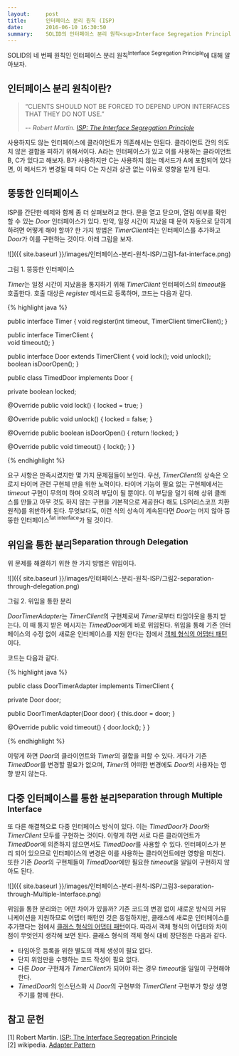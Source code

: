 ```yaml
---
layout:     post
title:      인터페이스 분리 원칙 (ISP)
date:       2016-06-10 16:30:50
summary:    SOLID의 인터페이스 분리 원칙<sup>Interface Segregation Principle</sup> 소개
---
```


SOLID의 네 번째 원칙인 인터페이스 분리 원칙<sup>Interface Segregation Principle</sup>에 대해 알아보자.

## 인터페이스 분리 원칙이란?

> “CLIENTS SHOULD NOT BE FORCED TO DEPEND UPON INTERFACES THAT THEY DO NOT USE.”
>
> -- <cite>Robert Martin. [ISP: The Interface Segregation Principle](https://drive.google.com/file/d/0BwhCYaYDn8EgOTViYjJhYzMtMzYxMC00MzFjLWJjMzYtOGJiMDc5N2JkYmJi/view)</cite>

사용하지도 않는 인터페이스에 클라이언트가 의존해서는 안된다. 클라이언트 간의 의도치 않은 결합을 피하기 위해서이다. A라는 인터페이스가 있고 이를 사용하는 클라이언트 B, C가 있다고 해보자. B가 사용하지만 C는 사용하지 않는 메서드가 A에 포함되어 있다면, 이 메서드가 변경될 때 마다 C는 자신과 상관 없는 이유로 영향을 받게 된다.

## 뚱뚱한 인터페이스

ISP를 간단한 예제와 함께 좀 더 살펴보려고 한다. 문을 열고 닫으며, 열림 여부를 확인할 수 있는 <i>Door</i> 인터페이스가 있다. 만약, 일정 시간이 지났을 때 문이 자동으로 닫히게 하려면 어떻게 해야 할까? 한 가지 방법은 <i>TimerClient</i>라는 인터페이스를 추가하고 <i>Door</i>가 이를 구현하는 것이다. 아래 그림을 보자.

![]({{ site.baseurl }}/images/인터페이스-분리-원칙-ISP/그림1-fat-interface.png)

그림 1. 뚱뚱한 인터페이스

<i>Timer</i>는 일정 시간이 지났음을 통지하기 위해 <i>TimerClient</i> 인터페이스의 <i>timeout</i>을 호출한다. 호출 대상은 <i>register</i> 메서드로 등록하며, 코드는 다음과 같다.

{% highlight java %}

public interface Timer {
   void register(int timeout, TimerClient timerClient);
}

public interface TimerClient {  
   void timeout();
}

public interface Door extends TimerClient {
   void lock();
   void unlock();
   boolean isDoorOpen();
}

public class TimedDoor implements Door {

   private boolean locked;

   @Override
   public void lock() {
       locked = true;
   }

   @Override
   public void unlock() {
       locked = false;
   }

   @Override
   public boolean isDoorOpen() {
       return !locked;
   }

   @Override
   public void timeout() {
       lock();
   }
}

{% endhighlight %}

요구 사항은 만족시켰지만 몇 가지 문제점들이 보인다. 우선, <i>TimerClient</i>의 상속은 오로지 타이머 관련 구현체 만을 위한 노력이다. 타이머 기능이 필요 없는 구현체에서는 <i>timeout</i> 구현이 무의미 하며 오히려 부담이 될 뿐이다. 이 부담을 덜기 위해 상위 클래스를 만들고 아무 것도 하지 않는 구현을 기본적으로 제공한다 해도 LSP(리스코프 치환 원칙)를 위반하게 된다. 무엇보다도, 이런 식의 상속이 계속된다면 <i>Door</i>는 머지 않아 뚱뚱한 인터페이스<sup>fat interface</sup>가 될 것이다.

## 위임을 통한 분리<sup>Separation through Delegation</sup>

위 문제를 해결하기 위한 한 가지 방법은 위임이다.

![]({{ site.baseurl }}/images/인터페이스-분리-원칙-ISP/그림2-separation-through-delegation.png)

그림 2. 위임을 통한 분리

<i>DoorTimerAdapter</i>는 <i>TimerClient</i>의 구현체로써 <i>Timer</i>로부터 타임아웃을 통지 받는다. 이 때 통지 받은 메시지는 <i>TimedDoor</i>에게 바로 위임된다. 위임을 통해 기존 인터페이스의 수정 없이 새로운 인터페이스를 지원 한다는 점에서 [객체 형식의 어댑터 패턴](https://en.wikipedia.org/wiki/Adapter_pattern#Object_Adapter_pattern)이다.

코드는 다음과 같다.

{% highlight java %}

public class DoorTimerAdapter implements TimerClient {

   private Door door;

   public DoorTimerAdapter(Door door) {
       this.door = door;
   }

   @Override
   public void timeout() {
       door.lock();
   }
}

{% endhighlight %}

이렇게 하면 <i>Door</i>의 클라이언트와 <i>Timer</i>의 결합을 피할 수 있다. 게다가 기존 <i>TimedDoor</i>를 변경할 필요가 없으며, <i>Timer</i>의 어떠한 변경에도 <i>Door</i>의 사용자는 영향 받지 않는다.

## 다중 인터페이스를 통한 분리<sup>separation through Multiple Interface</sup>

또 다른 해결책으로 다중 인터페이스 방식이 있다. 이는 <i>TimedDoor</i>가 <i>Door</i>와 <i>TimerClient</i> 모두를 구현하는 것이다. 이렇게 하면 서로 다른 클라이언트가 <i>TimedDoor</i>에 의존하지 않으면서도 <i>TimedDoor</i>를 사용할 수 있다. 인터페이스가 분리 되어 있으므로 인터페이스의 변경은 이를 사용하는 클라이언트에만 영향을 미친다. 또한 기존 <i>Door</i>의 구현체들이 <i>TimedDoor</i>에만 필요한 <i>timeout</i>을 일일이 구현하지 않아도 된다.

![]({{ site.baseurl }}/images/인터페이스-분리-원칙-ISP/그림3-separation-through-Multiple-Interface.png)

위임을 통한 분리와는 어떤 차이가 있을까? 기존 코드의 변경 없이 새로운 방식의 커뮤니케이션을 지원하므로 어댑터 패턴인 것은 동일하지만, 클래스에 새로운 인터페이스를 추가했다는 점에서 [클래스 형식의 어댑터 패턴](https://en.wikipedia.org/wiki/Adapter_pattern#Class_Adapter_pattern)이다. 따라서 객체 형식의 어댑터와 차이점이 무엇인지 생각해 보면 된다. 클래스 형식의 객체 형식 대비 장단점은 다음과 같다.

- 타임아웃 등록을 위한 별도의 객체 생성이 필요 없다.
- 단지 위임만을 수행하는 코드 작성이 필요 없다.
- 다른 <i>Door</i> 구현체가 <i>TimerClient</i>가 되어야 하는 경우 <i>timeout</i>을 일일이 구현해야 한다.
- <i>TimedDoor</i>의 인스턴스화 시 <i>Door</i>의 구현부와 <i>TimerClient</i> 구현부가 항상 생명 주기를 함께 한다.

## 참고 문헌

[1] Robert Martin. [ISP: The Interface Segregation Principle](https://drive.google.com/file/d/0BwhCYaYDn8EgOTViYjJhYzMtMzYxMC00MzFjLWJjMzYtOGJiMDc5N2JkYmJi/view)<br/>
[2] wikipedia. [Adapter Pattern](https://en.wikipedia.org/wiki/Adapter_pattern)
